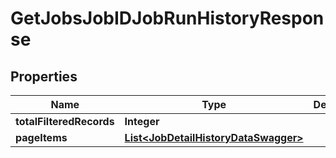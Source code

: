# GetJobsJobIDJobRunHistoryResponse

## Properties
Name | Type | Description | Notes
------------ | ------------- | ------------- | -------------
**totalFilteredRecords** | **Integer** |  |  [optional]
**pageItems** | [**List&lt;JobDetailHistoryDataSwagger&gt;**](JobDetailHistoryDataSwagger.md) |  |  [optional]
